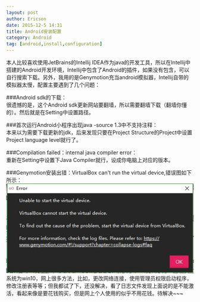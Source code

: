 ```yaml
---
layout: post
author: Ericson
date: 2015-12-5 14:31
title: Android安装配置
category: Android
tag: [android,install,configuration]
---
```


本人比较喜欢使用JetBrains的Intellij IDEA作为java的开发工具，所以在Intellij中搭建的Android开发环境，Intellij中包含了Android的插件，如果没有包含，可以自行搜索下载。另外，我用的是Genymotion充当android模拟器，Intellij自带的模拟器太慢，配置主要遇到了几个问题：

###Android sdk的下载：<br>
很遗憾的是，这个Android sdk更新网站要翻墙，所以需要翻墙下载（翻墙你懂的）。然后就是在Setting中设置路径。

###首次运行Android小程序出现java -source 1.3中不支持注释：<br>
本来以为需要下载更新的jdk，后来发现只要在Project Structure的Project中设置Project language level就行了。

###Compilation failed：internal java compiler error：<br>
重新在Setting中设置下Java Compiler就行，设成你电脑上对应的版本。

###Genymotion安装出错：VirtualBox can't run the virtual device,错误图如下所示：
![Genymotion Error](/public/img/android/genymotionerror.jpg)
系统为win10，网上很多方法，比如，更改网络连接，使用管理员权限启动程序，修改注册表等等；但我都试了下，还没解决，看了日志文件发现上面说的是不能激活，看起来像是要花钱购买，但是网上个人使用的似乎不用花钱。待解决~~~